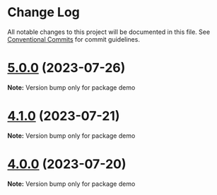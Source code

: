 # Change Log

All notable changes to this project will be documented in this file.
See [Conventional Commits](https://conventionalcommits.org) for commit guidelines.

# [5.0.0](https://github.com/waitingsong/npm-mono-base/compare/v4.2.0...v5.0.0) (2023-07-26)

**Note:** Version bump only for package demo





# [4.1.0](https://github.com/waitingsong/npm-mono-base/compare/v4.0.4...v4.1.0) (2023-07-21)

**Note:** Version bump only for package demo





# [4.0.0](https://github.com/waitingsong/npm-mono-base/compare/v3.2.0...v4.0.0) (2023-07-20)

**Note:** Version bump only for package demo
